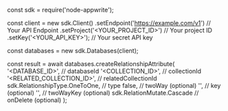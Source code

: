 const sdk = require('node-appwrite');

const client = new sdk.Client()
    .setEndpoint('https://example.com/v1') // Your API Endpoint
    .setProject('<YOUR_PROJECT_ID>') // Your project ID
    .setKey('<YOUR_API_KEY>'); // Your secret API key

const databases = new sdk.Databases(client);

const result = await databases.createRelationshipAttribute(
    '<DATABASE_ID>', // databaseId
    '<COLLECTION_ID>', // collectionId
    '<RELATED_COLLECTION_ID>', // relatedCollectionId
    sdk.RelationshipType.OneToOne, // type
    false, // twoWay (optional)
    '', // key (optional)
    '', // twoWayKey (optional)
    sdk.RelationMutate.Cascade // onDelete (optional)
);

